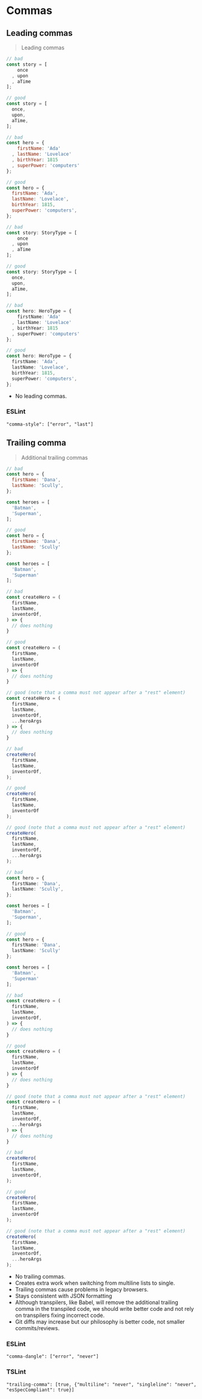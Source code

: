 # Commas

## Leading commas

> Leading commas

```javascript
// bad
const story = [
    once
  , upon
  , aTime
];

// good
const story = [
  once,
  upon,
  aTime,
];

// bad
const hero = {
    firstName: 'Ada'
  , lastName: 'Lovelace'
  , birthYear: 1815
  , superPower: 'computers'
};

// good
const hero = {
  firstName: 'Ada',
  lastName: 'Lovelace',
  birthYear: 1815,
  superPower: 'computers',
};
```

```typescript
// bad
const story: StoryType = [
    once
  , upon
  , aTime
];

// good
const story: StoryType = [
  once,
  upon,
  aTime,
];

// bad
const hero: HeroType = {
    firstName: 'Ada'
  , lastName: 'Lovelace'
  , birthYear: 1815
  , superPower: 'computers'
};

// good
const hero: HeroType = {
  firstName: 'Ada',
  lastName: 'Lovelace',
  birthYear: 1815,
  superPower: 'computers',
};
```

* No leading commas.

### ESLint
`"comma-style": ["error", "last"]`


## Trailing comma

> Additional trailing commas

```javascript
// bad
const hero = {
  firstName: 'Dana',
  lastName: 'Scully',
};

const heroes = [
  'Batman',
  'Superman',
];

// good
const hero = {
  firstName: 'Dana',
  lastName: 'Scully'
};

const heroes = [
  'Batman',
  'Superman'
];

// bad
const createHero = (
  firstName,
  lastName,
  inventorOf,
) => {
  // does nothing
}

// good
const createHero = (
  firstName,
  lastName,
  inventorOf
) => {
  // does nothing
}

// good (note that a comma must not appear after a "rest" element)
const createHero = (
  firstName,
  lastName,
  inventorOf,
  ...heroArgs
) => {
  // does nothing
}

// bad
createHero(
  firstName,
  lastName,
  inventorOf,
);

// good
createHero(
  firstName,
  lastName,
  inventorOf
);

// good (note that a comma must not appear after a "rest" element)
createHero(
  firstName,
  lastName,
  inventorOf,
  ...heroArgs
);
```

```typescript
// bad
const hero = {
  firstName: 'Dana',
  lastName: 'Scully',
};

const heroes = [
  'Batman',
  'Superman',
];

// good
const hero = {
  firstName: 'Dana',
  lastName: 'Scully'
};

const heroes = [
  'Batman',
  'Superman'
];

// bad
const createHero = (
  firstName,
  lastName,
  inventorOf,
) => {
  // does nothing
}

// good
const createHero = (
  firstName,
  lastName,
  inventorOf
) => {
  // does nothing
}

// good (note that a comma must not appear after a "rest" element)
const createHero = (
  firstName,
  lastName,
  inventorOf,
  ...heroArgs
) => {
  // does nothing
}

// bad
createHero(
  firstName,
  lastName,
  inventorOf,
);

// good
createHero(
  firstName,
  lastName,
  inventorOf
);

// good (note that a comma must not appear after a "rest" element)
createHero(
  firstName,
  lastName,
  inventorOf,
  ...heroArgs
);
```

* No trailing commas.
* Creates extra work when switching from multiline lists to single.
* Trailing commas cause problems in legacy browsers.
* Stays consistent with JSON formatting
* Although transpilers, like Babel, will remove the additional trailing comma in the transpiled code, we should write better code and not rely on transpilers fixing incorrect code.
* Git diffs may increase but our philosophy is better code, not smaller commits/reviews.

### ESLint
`"comma-dangle": ["error", "never"]`

### TSLint
`"trailing-comma": [true, {"multiline": "never", "singleline": "never", "esSpecCompliant": true}]`
